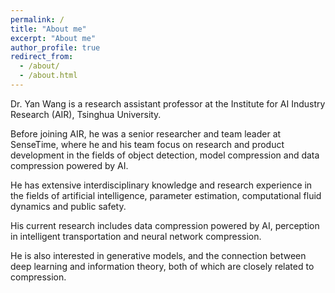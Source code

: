 ```yaml
---
permalink: /
title: "About me"
excerpt: "About me"
author_profile: true
redirect_from: 
  - /about/
  - /about.html
---
```


Dr. Yan Wang is a research assistant professor at the Institute for AI Industry Research (AIR), Tsinghua University. 

Before joining AIR, he was a senior researcher and team leader at SenseTime, where he and his team focus on research and product development in the fields of object detection, model compression and data compression powered by AI. 

He has extensive interdisciplinary knowledge and research experience in the fields of artificial intelligence, parameter estimation, computational fluid dynamics and public safety.

His current research includes data compression powered by AI, perception in intelligent transportation and neural network compression. 

He is also interested in generative models, and the connection between deep learning and information theory, both of which are closely related to compression. 
